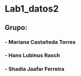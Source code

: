 # Lab1_datos2
## Grupo:
### - Mariana Castañeda Torres
### - Hans Lubinus Rasch
### - Shadia Jaafar Ferreira
